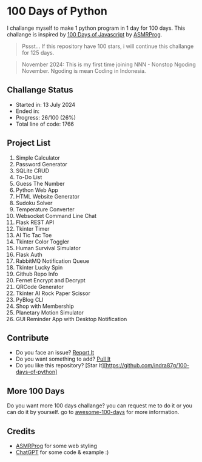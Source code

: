 # 100 Days of Python

I challange myself to make 1 python program in 1 day for 100 days. This challange is inspired by [100 Days of Javascript]() by [ASMRProg](). 

> Pssst... If this repository have 100 stars, i will continue this challange for 125 days.

> November 2024: This is my first time joining NNN - Nonstop Ngoding November. Ngoding is mean Coding in Indonesia.

## Challange Status
* Started in: 13 July 2024
* Ended in: 
* Progress: 26/100 (26%)
* Total line of code: 1766

## Project List

1. Simple Calculator
2. Password Generator
3. SQLite CRUD
4. To-Do List
5. Guess The Number
6. Python Web App
7. HTML Website Generator
8. Sudoku Solver
9. Temperature Converter
10. Websocket Command Line Chat
11. Flask REST API
12. Tkinter Timer
13. AI Tic Tac Toe
14. Tkinter Color Toggler
15. Human Survival Simulator
16. Flask Auth
17. RabbitMQ Notification Queue
18. Tkinter Lucky Spin
19. Github Repo Info
20. Fernet Encrypt and Decrypt
21. QRCode Generator
22. Tkinter AI Rock Paper Scissor
23. PyBlog CLI
24. Shop with Membership
25. Planetary Motion Simulator
26. GUI Reminder App with Desktop Notification

## Contribute

* Do you face an issue? [Report It](https://github.com/indra87g/100-days-of-python/issues)
* Do you want something to add? [Pull It]()
* Do you like this repository? [Star It][https://github.com/indra87g/100-days-of-python]

## More 100 Days

Do you want more 100 days challange? you can request me to do it or you can do it by yourself. go to [awesome-100-days](https://github.com/indra87g/awesome-100-days) for more information.

## Credits
* [ASMRProg](https://github.com/AsmrProg-TV) for some web styling
* [ChatGPT](https://openai.com) for some code & example :)
